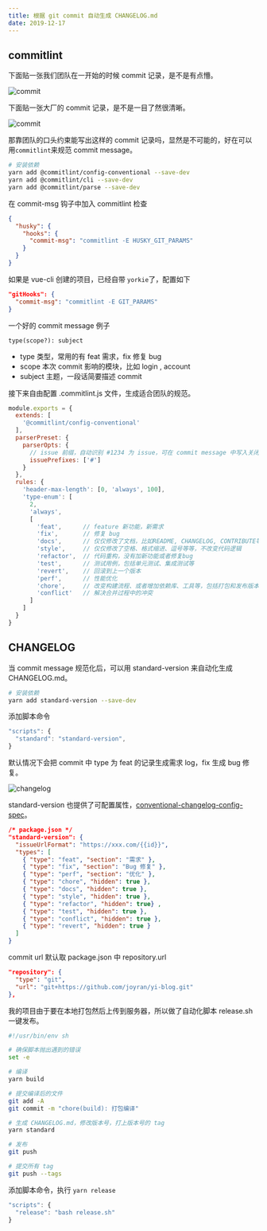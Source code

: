 ```yaml
---
title: 根据 git commit 自动生成 CHANGELOG.md
date: 2019-12-17
---
```


## commitlint

下面贴一张我们团队在一开始的时候 commit 记录，是不是有点懵。

![commit](https://apply-public-cdn.wezhuiyi.com/a186b9c9-5a9f-1577686278447.jpg)

下面贴一张大厂的 commit 记录，是不是一目了然很清晰。

![commit](https://apply-public-cdn.wezhuiyi.com/61738060-47ad-1577686272299.jpg)

那靠团队的口头约束能写出这样的 commit 记录吗，显然是不可能的，好在可以用`commitlint`来规范 commit message。

```bash
# 安装依赖
yarn add @commitlint/config-conventional --save-dev
yarn add @commitlint/cli --save-dev
yarn add @commitlint/parse --save-dev
```

<!-- more -->

在 commit-msg 钩子中加入 commitlint 检查

```json
{
  "husky": {
    "hooks": {
      "commit-msg": "commitlint -E HUSKY_GIT_PARAMS"
    }  
  }
}
```

如果是 vue-cli 创建的项目，已经自带 `yorkie`了，配置如下

```json
"gitHooks": {
  "commit-msg": "commitlint -E GIT_PARAMS"
}
```

一个好的 commit message 例子

```
type(scope?): subject
```

- type 类型，常用的有 feat 需求，fix 修复 bug
- scope 本次 commit 影响的模块，比如 login , account
- subject 主题，一段话简要描述 commit

接下来自由配置 .commitlint.js 文件，生成适合团队的规范。

```js
module.exports = {
  extends: [
    '@commitlint/config-conventional'
  ],
  parserPreset: {
    parserOpts: {
      // issue 前缀，自动识别 #1234 为 issue，可在 commit message 中写入关闭的问题 id
      issuePrefixes: ['#']
    }
  },
  rules: {
    'header-max-length': [0, 'always', 100],
    'type-enum': [
      2,
      'always',
      [
        'feat',      // feature 新功能，新需求
        'fix',       // 修复 bug
        'docs',      // 仅仅修改了文档，比如README, CHANGELOG, CONTRIBUTE等等
        'style',     // 仅仅修改了空格、格式缩进、逗号等等，不改变代码逻辑
        'refactor',  // 代码重构，没有加新功能或者修复bug
        'test',      // 测试用例，包括单元测试、集成测试等
        'revert',    // 回滚到上一个版本
        'perf',      // 性能优化
        'chore',     // 改变构建流程、或者增加依赖库、工具等，包括打包和发布版本
        'conflict'   // 解决合并过程中的冲突
      ]
    ]
  }
}
```

## CHANGELOG

当 commit message 规范化后，可以用 standard-version 来自动化生成 CHANGELOG.md。

```bash
# 安装依赖
yarn add standard-version --save-dev
```

添加脚本命令

```js
"scripts": {
  "standard": "standard-version",
}
```

默认情况下会把 commit 中 type 为 feat 的记录生成需求 log，fix 生成 bug 修复。

![changelog](https://apply-public-cdn.wezhuiyi.com/aa21c108-8b44-1577686275596.jpg)

standard-version 也提供了可配置属性，[conventional-changelog-config-spec](https://github.com/conventional-changelog/conventional-changelog-config-spec/blob/master/versions/2.1.0/README.md)。

```json
/* package.json */
"standard-version": {
  "issueUrlFormat": "https://xxx.com/{{id}}",
  "types": [
    { "type": "feat", "section": "需求" },
    { "type": "fix", "section": "Bug 修复" },
    { "type": "perf", "section": "优化" },
    { "type": "chore", "hidden": true },
    { "type": "docs", "hidden": true },
    { "type": "style", "hidden": true },
    { "type": "refactor", "hidden": true} ,
    { "type": "test", "hidden": true },
    { "type": "conflict", "hidden": true },
    { "type": "revert", "hidden": true }
  ]
}
```

commit url 默认取 package.json 中 repository.url

```json
"repository": {
  "type": "git",
  "url": "git+https://github.com/joyran/yi-blog.git"
},
```

我的项目由于要在本地打包然后上传到服务器，所以做了自动化脚本 release.sh 一键发布。

```bash
#!/usr/bin/env sh

# 确保脚本抛出遇到的错误
set -e

# 编译
yarn build

# 提交编译后的文件
git add -A
git commit -m "chore(build): 打包编译"

# 生成 CHANGELOG.md，修改版本号，打上版本号的 tag
yarn standard

# 发布
git push

# 提交所有 tag
git push --tags
```

添加脚本命令，执行 `yarn release`

```js
"scripts": {
  "release": "bash release.sh"
}
```
